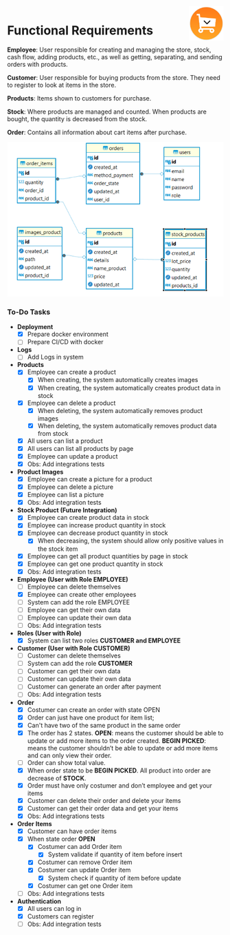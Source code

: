 <img src="./logo.png" width=80  align="right" />
<h1 align="left">Functional Requirements</h1>

**Employee**: User responsible for creating and managing the store, stock, cash flow, adding products, etc., as well as getting, separating, and sending orders with products.

**Customer**: User responsible for buying products from the store. They need to register to look at items in the store.

**Products**: Items shown to customers for purchase.

**Stock**: Where products are managed and counted. When products are bought, the quantity is decreased from the stock.

**Order**: Contains all information about cart items after purchase.

![diagram](./diagram.png)

### To-Do Tasks

- **Deployment**
    - [x]  Prepare docker environment
    - [ ]  Prepare CI/CD with docker
- **Logs**
    - [ ]  Add Logs in system
- **Products**
    - [x]  Employee can create a product
        - [x]  When creating, the system automatically creates images
        - [x]  When creating, the system automatically creates product data in stock
    - [x]  Employee can delete a product
        - [x]  When deleting, the system automatically removes product images
        - [x]  When deleting, the system automatically removes product data from stock
    - [x]  All users can list a product
    - [x]  All users can list all products by page
    - [x]  Employee can update a product
    - [x]  Obs: Add integrations tests
- **Product Images**
    - [x]  Employee can create a picture for a product
    - [x]  Employee can delete a picture
    - [x]  Employee can list a picture
    - [x]  Obs: Add integration tests
- **Stock Product (Future Integration)**
    - [x]  Employee can create product data in stock
    - [x]  Employee can increase product quantity in stock
    - [x]  Employee can decrease product quantity in stock
        - [x]  When decreasing, the system should allow only positive values in the stock item
    - [x]  Employee can get all product quantities by page in stock
    - [x]  Employee can get one product quantity in stock
    - [x]  Obs: Add integration tests
- **Employee (User with Role EMPLOYEE)**
    - [ ]  Employee can delete themselves
    - [x]  Employee can create other employees
    - [ ]  System can add the role EMPLOYEE
    - [ ]  Employee can get their own data
    - [ ]  Employee can update their own data
    - [ ]  Obs: Add integration tests
- **Roles (User with Role)**
    - [x]  System can list two roles **CUSTOMER and EMPLOYEE**
- **Customer (User with Role CUSTOMER)**
    - [ ]  Customer can delete themselves
    - [ ]  System can add the role **CUSTOMER**
    - [ ]  Customer can get their own data
    - [ ]  Customer can update their own data
    - [ ]  Customer can generate an order after payment
    - [ ]  Obs: Add integration tests
- **Order**
    - [x]  Costumer can create an order with state OPEN
    - [x]  Order can just have one product for item list;
    - [x]  Can't have two of the same product in the same order
    - [x]  The order has 2 states. **OPEN**: means the customer should be able to update or add more items to the order created. **BEGIN PICKED**: means the customer shouldn’t be able to update or add more items and can only view their order.
    - [ ]  Order can show total value.
    - [x]  When order state to be **BEGIN PICKED**. All product into order are decrease of **STOCK**.
    - [x]  Order must have only costumer and don’t employee and get your items
    - [x]  Customer can delete their order and delete your items
    - [x]  Customer can get their order data and get your items
    - [x]  Obs: Add integrations tests
- **Order Items**
    - [x]  Customer can have order items
    - [x]  When state order **OPEN**
        - [x]  Costumer can add Order item
            - [x]  System validate if quantity of item before insert
        - [x]  Costumer can remove Order item
        - [x]  Costumer can update Order item
            - [x]  System check if quantity of item before update
        - [x]  Costumer can get one Order item
    - [ ]  Obs: Add integrations tests
- **Authentication**
    - [x]  All users can log in
    - [x]  Customers can register
    - [ ]  Obs: Add integration tests